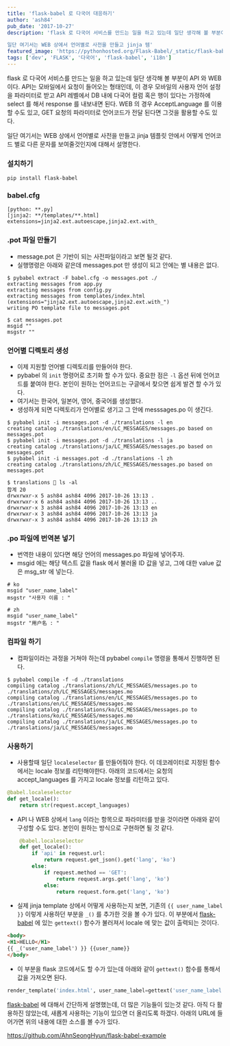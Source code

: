 ```yaml
---
title: 'flask-babel 로 다국어 대응하기'
author: 'ash84'
pub_date: '2017-10-27'
description: 'flask 로 다국어 서비스를 만드는 일을 하고 있는데 일단 생각해 볼 부분이 API 와 WEB 이다. API는 모바일에서 요청이 들어오는 형태인데, 이 경우 모바일의 사용자 언어 설정을 파라미터로 받고 API 레벨에서 DB 내에 다국어 컬럼 혹은 행이 있다는 가정하에 select 를 해서 response 를 내보내면 된다. WEB 의 경우 AcceptLanguage 를 이용할 수도 있고, GET 요청의 파라미터로 언어코드가 전달 된다면 그것을 활용할 수도 있다. 

일단 여기서는 WEB 상에서 언어별로 사전을 만들고 jinja 템'
featured_image: 'https://pythonhosted.org/Flask-Babel/_static/flask-babel.png'
tags: ['dev', 'FLASK', '다국어', 'flask-babel', 'i18n']
---
```


flask 로 다국어 서비스를 만드는 일을 하고 있는데 일단 생각해 볼 부분이 API 와 WEB 이다. API는 모바일에서 요청이 들어오는 형태인데, 이 경우 모바일의 사용자 언어 설정을 파라미터로 받고 API 레벨에서 DB 내에 다국어 컬럼 혹은 행이 있다는 가정하에 select 를 해서 response 를 내보내면 된다. WEB 의 경우 AcceptLanguage 를 이용할 수도 있고, GET 요청의 파라미터로 언어코드가 전달 된다면 그것을 활용할 수도 있다. 

일단 여기서는 WEB 상에서 언어별로 사전을 만들고 jinja 템플릿 안에서 어떻게 언어코드 별로 다른 문자를 보여줄것인지에 대해서 설명한다. 

### **설치하기** 

```shell
pip install flask-babel 
```

### **babel.cfg** 

```shell
[python: **.py]
[jinja2: **/templates/**.html]
extensions=jinja2.ext.autoescape,jinja2.ext.with_
```

### **.pot 파일 만들기**

- message.pot 은 기반이 되는 사전파일이라고 보면 될것 같다. 
- 실행명령은 아래와 같은데 messages.pot 만 생성이 되고 안에는 별 내용은 없다. 

```shell
$ pybabel extract -F babel.cfg -o messages.pot ./
extracting messages from app.py
extracting messages from config.py
extracting messages from templates/index.html (extensions="jinja2.ext.autoescape,jinja2.ext.with_")
writing PO template file to messages.pot

$ cat messages.pot  
msgid ""
msgstr "" 
```

### **언어별 디렉토리 생성**

- 이제 지원할 언어별 디렉토리를 만들어야 한다. 
- pybabel 의 `init` 명령어로 초기화 할 수가 있다. 중요한 점은 `-l` 옵션 뒤에 언어코드를 붙여야 한다. 본인이 원하는 언어코드는 구글에서 찾으면 쉽게 발견 할 수가 있다. 
- 여기서는 한국어, 일본어, 영어, 중국어를 생성했다. 
- 생성하게 되면 디렉토리가 언어별로 생기고 그 안에 messsages.po 이 생긴다. 

```shell
$ pybabel init -i messages.pot -d ./translations -l en
creating catalog ./translations/en/LC_MESSAGES/messages.po based on messages.pot
$ pybabel init -i messages.pot -d ./translations -l ja
creating catalog ./translations/ja/LC_MESSAGES/messages.po based on messages.pot
$ pybabel init -i messages.pot -d ./translations -l zh
creating catalog ./translations/zh/LC_MESSAGES/messages.po based on messages.pot

$ translations  ls -al 
합계 20
drwxrwxr-x 5 ash84 ash84 4096 2017-10-26 13:13 .
drwxrwxr-x 6 ash84 ash84 4096 2017-10-26 13:13 ..
drwxrwxr-x 3 ash84 ash84 4096 2017-10-26 13:13 en
drwxrwxr-x 3 ash84 ash84 4096 2017-10-26 13:13 ja
drwxrwxr-x 3 ash84 ash84 4096 2017-10-26 13:13 zh
```

### **.po 파일에 번역본 넣기** 

- 번역한 내용이 있다면 해당 언어의 messages.po 파일에 넣어주자. 
- msgid 에는 해당 텍스트 값을 flask 에서 불러올 ID 값을 넣고, 그에 대한 value 값은 msg_str 에 넣는다. 

```shell
# ko 
msgid "user_name_label"
msgstr "사용자 이름 : "
```

```shell
# zh 
msgid "user_name_label"
msgstr "用户名 : "
```

### **컴파일 하기** 

- 컴파일이라는 과정을 거쳐야 하는데 pybabel `compile` 명령을 통해서 진행하면 된다. 

```shell
$ pybabel compile -f -d ./translations
compiling catalog ./translations/zh/LC_MESSAGES/messages.po to ./translations/zh/LC_MESSAGES/messages.mo
compiling catalog ./translations/en/LC_MESSAGES/messages.po to ./translations/en/LC_MESSAGES/messages.mo
compiling catalog ./translations/ko/LC_MESSAGES/messages.po to ./translations/ko/LC_MESSAGES/messages.mo
compiling catalog ./translations/ja/LC_MESSAGES/messages.po to ./translations/ja/LC_MESSAGES/messages.mo
```

### **사용하기** 

- 사용할때 일단 `localeselector` 를 만들어줘야 한다. 이 데코레이터로 지정된 함수에서는 locale 정보를 리턴해야한다. 아래의 코드에서는 요청의 accept_languages 를 가지고 locale 정보를 리턴하고 있다. 

```python
@babel.localeselector
def get_locale():
    return str(request.accept_languages)
```

- API 나 WEB 상에서 `lang` 이라는 항목으로 파라미터를 받을 것이라면 아래와 같이 구성할 수도 있다. 본인이 원하는 방식으로 구현하면 될 것 같다. 

```python   
    @babel.localeselector
    def get_locale(): 
        if 'api' in request.url:
            return request.get_json().get('lang', 'ko')
        else:
            if request.method == 'GET':
                return request.args.get('lang', 'ko')
            else:
                return request.form.get('lang', 'ko')
```

- 실제 jinja template 상에서 어떻게 사용하는지 보면, 기존의 `{{ user_name_label }}` 이렇게 사용하던 부분을 `_()` 를 추가한 것을 볼 수가 있다. 이 부분에서 [flask-babel](https://pythonhosted.org/Flask-Babel/) 에 있는 `gettext()` 함수가 불러져서 locale 에 맞는 값이 출력되는 것이다. 

```html
<body>
<H1>HELLO</H1>
{{ _('user_name_label') }} {{user_name}}
</body>
```

- 이 부분을 flask 코드에서도 할 수가 있는데 아래와 같이 `gettext()` 함수를 통해서 값을 가져오면 된다. 

```python
render_template('index.html', user_name_label=gettext('user_name_label'))
```

[flask-babel](https://pythonhosted.org/Flask-Babel/) 에 대해서 간단하게 설명했는데, 더 많은 기능들이 있는것 같다. 아직 다 활용하진 않았는데, 새롭게 사용하는 기능이 있으면 더 올리도록 하겠다. 아래의 URL에 들어가면 위의 내용에 대한 소스를 볼 수가 있다. 

https://github.com/AhnSeongHyun/flask-babel-example

